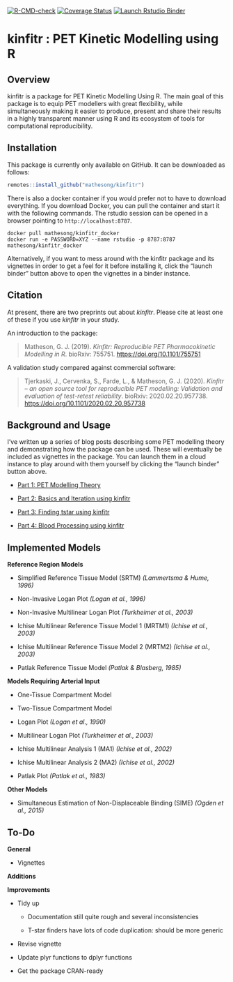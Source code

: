 
[![R-CMD-check](https://github.com/mathesong/kinfitr/actions/workflows/R-CMD-check.yaml/badge.svg)](https://github.com/mathesong/kinfitr/actions/workflows/R-CMD-check.yaml)
[![Coverage
Status](https://img.shields.io/codecov/c/github/mathesong/kinfitr/master.svg)](https://codecov.io/github/mathesong/kinfitr?branch=master)
[![Launch Rstudio
Binder](http://mybinder.org/badge_logo.svg)](https://mybinder.org/v2/gh/mathesong/kinfitr_vignettes/master?urlpath=rstudio)

# kinfitr : PET Kinetic Modelling using R

## Overview

kinfitr is a package for PET Kinetic Modelling Using R. The main goal of
this package is to equip PET modellers with great flexibility, while
simultaneously making it easier to produce, present and share their
results in a highly transparent manner using R and its ecosystem of
tools for computational reproducibility.

## Installation

This package is currently only available on GitHub. It can be downloaded
as follows:

``` r
remotes::install_github("mathesong/kinfitr")
```

There is also a docker container if you would prefer not to have to
download everything. If you download Docker, you can pull the container
and start it with the following commands. The rstudio session can be
opened in a browser pointing to `http://localhost:8787`.

    docker pull mathesong/kinfitr_docker
    docker run -e PASSWORD=XYZ --name rstudio -p 8787:8787 mathesong/kinfitr_docker

Alternatively, if you want to mess around with the kinfitr package and
its vignettes in order to get a feel for it before installing it, click
the “launch binder” button above to open the vignettes in a binder
instance.

## Citation

At present, there are two preprints out about *kinfitr*. Please cite at
least one of these if you use *kinfitr* in your study.

An introduction to the package:

> Matheson, G. J. (2019). *Kinfitr: Reproducible PET Pharmacokinetic
> Modelling in R*. bioRxiv: 755751. <https://doi.org/10.1101/755751>

A validation study compared against commercial software:

> Tjerkaski, J., Cervenka, S., Farde, L., & Matheson, G. J. (2020).
> *Kinfitr – an open source tool for reproducible PET modelling:
> Validation and evaluation of test-retest reliability*. bioRxiv:
> 2020.02.20.957738. <https://doi.org/10.1101/2020.02.20.957738>

## Background and Usage

I’ve written up a series of blog posts describing some PET modelling
theory and demonstrating how the package can be used. These will
eventually be included as vignettes in the package. You can launch them
in a cloud instance to play around with them yourself by clicking the
“launch binder” button above.

  - [Part 1: PET Modelling
    Theory](https://www.granvillematheson.com/post/pharmacokinetic-modelling-of-pet-data-in-r-using-kinfitr-part-1-theory)

  - [Part 2: Basics and Iteration using
    kinfitr](https://www.granvillematheson.com/post/pharmacokinetic-modelling-of-pet-data-in-r-using-kinfitr-part-2-basics-and-iteration)

  - [Part 3: Finding tstar using
    kinfitr](https://www.granvillematheson.com/post/pharmacokinetic-modelling-of-pet-data-in-r-using-kinfitr-part-3-finding-tstar)

  - [Part 4: Blood Processing using
    kinfitr](https://www.granvillematheson.com/post/pharmacokinetic-modelling-of-pet-data-in-r-using-kinfitr-part-4-blood-processing)

<!-- ## Example Usage -->

<!-- ### Data Structure -->

<!-- The optimal data structure for _kinfitr_ is that of a nested tibble, with rows representing the desired level of chunking, e.g. whether modelling be across individuals, or across ROIs within individuals). The package contains two datasets: `pbr28` containing [$^{11}$C]PBR28 TACs for testing models involving arterial input function, and `simref` containing simulated TACs of a tracer with a reference region, for testing reference tissue models. -->

<!-- ```{r, message=F} -->

<!-- library(tidyverse) -->

<!-- library(kinfitr) -->

<!-- library(knitr) -->

<!-- data(simref) -->

<!-- ``` -->

<!-- Thus the data looks as follows: -->

<!-- ```{r} -->

<!-- head(simref) -->

<!-- ``` -->

<!-- ...and inside each nested tibble is the following: -->

<!-- ```{r} -->

<!-- head(simref$tacs[[1]]) -->

<!-- ``` -->

<!-- ### Fitting a Model for a single TAC -->

<!-- As a conscious decision, almost all input arguments of times or radioactivity concentrations are as numeric vectors. This allows the functions to be used at any stage of an analysis, and does not require complicated data structures created in earlier steps. So let's create vectors and run a model. -->

<!-- ```{r srtmfit} -->

<!-- times <- simref$tacs[[1]]$Times -->

<!-- tac <- simref$tacs[[1]]$ROI1 -->

<!-- reference <- simref$tacs[[1]]$Reference -->

<!-- weights <- simref$tacs[[1]]$Weights -->

<!-- srtmfit <- srtm(t_tac = times, reftac = reference, -->

<!--       roitac = tac,weights = weights) -->

<!-- plot_kinfit(srtmfit) -->

<!-- ``` -->

<!-- ### Fitting a Model to Many TACs -->

<!-- I recommend iterating through multiple TACs using the `purrr` package to go through the nested tibble.  Let's also examine how we might decide to chunk the data, using MRTM1 and MRTM2. -->

<!-- What we want to do from here is to model the data using MRTM1 and MRTM2.  Our plan is as follows: -->

<!-- * MRTM1 fits BP~ND~ and k2' -->

<!-- * MRTM2 fits BP~ND~ (using k2' from MRTM1 from a high-binding region) -->

<!-- So what we'll do: -->

<!-- * Fit MRTM1 to one region of each PET Measurement -->

<!-- * Fit MRTM2 to all regions of each PET Measurement -->

<!-- #### Fitting k2prime using MRTM1 using purrr::map -->

<!-- ```{r mrtm2fit} -->

<!-- simref <- simref %>% -->

<!--   group_by(PET) %>%     # Group by each PET measurement -->

<!--   mutate(mrtm1_fit = map(tacs, ~mrtm1(t_tac = .x$Times, reftac = .x$Reference,      # Add MRTM1 fit column -->

<!--                                       roitac = .x$ROI1, weights = .x$Weights))) %>% -->

<!--   mutate(k2prime = map_dbl(mrtm1_fit, c('par', 'k2prime')))     # Extract k2prime from the fit output -->

<!-- plot_kinfit(simref$mrtm1_fit[[1]])     # Plot the first TAC -->

<!-- ``` -->

<!-- Now we have a k2' value for each individual from a single region (ROI1). -->

<!-- ```{r} -->

<!-- head(simref) -->

<!-- ``` -->

<!-- #### Tidy Data: Gathering into Long format -->

<!-- Now we want to use the k2prime from fitting MRTM1 to one region from each PET measurement.  Now, we want to chunk the data a little bit differently: we want to make the arrangement a little bit longer: each TAC which we wish to model should be a row. -->

<!-- ```{r} -->

<!-- long_simref <- simref %>% -->

<!--   select(-mrtm1_fit) %>% # Remove the fit object -->

<!--   unnest() %>%    # Unnest -->

<!--   select(-StartTime, -Duration) %>%  -->

<!--   gather(Region, TAC, -PET, -Subjname, -PETNo, -Weights,  -->

<!--          -Times, -k2prime, -Reference) %>%    # Gather the data into long-er format -->

<!--   group_by(PET, Subjname, PETNo, Region, k2prime) %>%    # Group by more than just PET -->

<!--   nest(.key=tacs) %>%       # Nest the data again %>%  -->

<!--   arrange(Subjname, Region) -->

<!-- ``` -->

<!-- This produces data which looks like this: -->

<!-- ```{r} -->

<!-- head(long_simref) -->

<!-- ``` -->

<!-- For which the TACs nested object looks like this: -->

<!-- ```{r} -->

<!-- head( long_simref$tacs[[1]] ) -->

<!-- ``` -->

<!-- #### Fitting MRTM2 using purrr::pmap -->

<!-- Now we can iterate through this list, using the fitted k2prime. We can't use `map()` any longer, as we'll be iterating through 2 lists.  For this, we could either use `map2()`, or we can use `pmap()`, which allows us to iterate through an unlimited numberof columns.  Let's go with the latter for now to show how we could do this. -->

<!-- First we define a function for the iteration: -->

<!-- ```{r} -->

<!-- dofit_mrtm2 <- function(tacs, k2prime) { -->

<!--   mrtm2(t_tac = tacs$Times, reftac = tacs$Reference,  -->

<!--             roitac = tacs$TAC, weights = tacs$Weights, -->

<!--             k2prime = k2prime) -->

<!-- } -->

<!-- ``` -->

<!-- ... and then we apply it: -->

<!-- ```{r} -->

<!-- long_simref <- long_simref %>% -->

<!--   mutate(fit_mrtm2 = pmap(list(tacs, k2prime), dofit_mrtm2)) %>% -->

<!--   mutate(bp_mrtm2 = map_dbl(fit_mrtm2, c('par', 'bp'))) -->

<!-- plot_kinfit(long_simref$fit_mrtm2[[6]]) -->

<!-- ``` -->

<!-- In this way, we can run several different models on the data, keep the fits in their own separate columns, and plot them at will.  And we can do all of this within the tidyverse paradigm. -->

## Implemented Models

**Reference Region Models**

  - Simplified Reference Tissue Model (SRTM) *(Lammertsma & Hume, 1996)*

  - Non-Invasive Logan Plot *(Logan et al., 1996)*

  - Non-Invasive Multilinear Logan Plot *(Turkheimer et al., 2003)*

  - Ichise Multilinear Reference Tissue Model 1 (MRTM1) *(Ichise et al.,
    2003)*

  - Ichise Multilinear Reference Tissue Model 2 (MRTM2) *(Ichise et al.,
    2003)*

  - Patlak Reference Tissue Model *(Patlak & Blasberg, 1985)*

**Models Requiring Arterial Input**

  - One-Tissue Compartment Model

  - Two-Tissue Compartment Model

  - Logan Plot *(Logan et al., 1990)*

  - Multilinear Logan Plot *(Turkheimer et al., 2003)*

  - Ichise Multilinear Analysis 1 (MA1) *(Ichise et al., 2002)*

  - Ichise Multilinear Analysis 2 (MA2) *(Ichise et al., 2002)*

  - Patlak Plot *(Patlak et al., 1983)*

**Other Models**

  - Simultaneous Estimation of Non-Displaceable Binding (SIME) *(Ogden
    et al., 2015)*

## To-Do

**General**

  - Vignettes

**Additions**

**Improvements**

  - Tidy up
    
      - Documentation still quite rough and several inconsistencies
    
      - T-star finders have lots of code duplication: should be more
        generic

  - Revise vignette

  - Update plyr functions to dplyr functions

  - Get the package CRAN-ready

